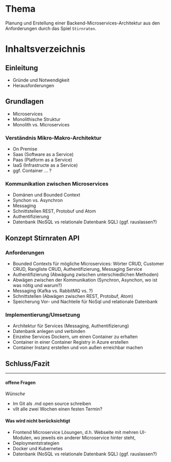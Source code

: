 
# Thema
Planung und Erstellung einer Backend-Microservices-Architektur aus den Anforderungen durch das Spiel  `Stirnraten`. 

# Inhaltsverzeichnis

## Einleitung
* Gründe und Notwendigkeit
* Herausforderungen

## Grundlagen
* Microservices
* Monolithische Struktur
* Monolith vs. Microservices 

### Verständnis Mikro-Makro-Architektur 
* On Premise 
* Saas (Software as a Service)
* Paas (Platform as a Service)
* IaaS (Infrastructe as a Service)
* ggf. Container ... ?

### Kommunikation zwischen Microservices
* Domänen und Bounded Context 
* Synchon vs. Asynchron
* Messaging
* Schnittstellen REST, Protobuf und Atom
* Authentifizierung 
* Datenbank (NoSQL vs relationale Datenbank SQL) (ggf. rauslassen?)

## Konzept Stirnraten API 
### Anforderungen
* Bounded Contexts für mögliche Microservices: Wörter CRUD, Customer CRUD, Rangliste CRUD, Authentifizierung, Messaging Service 
* Authentifizierung (Abwägung zwischen unterschiedlichen Methoden)
* Abwägen zwischen der Kommunikation (Synchron, Asynchon, wo ist was nötig und warum?)
* Messaging (Kafka vs. RabbitMQ vs. ?)
* Schnittstellen (Abwägen zwischen REST, Protobuf, Atom)
* Speicherung Vor- und Nachteile für NoSql und relationale Datenbank

### Implementierung/Umsetzung
* Architektur für Services (Messaging, Authentifizierung)  
* Datenbank anlegen und verbinden 
* Einzelne Services Dockern, um einen Container zu erhalten
* Container in einer Container Registry in Azure erstellen 
* Container Instanz erstellen und von außen erreichbar machen 

## Schluss/Fazit 


---------------------------
#### offene Fragen
_Wünsche_  
* Im Git als .md open source schreiben
* vllt alle zwei Wochen einen festen Termin? 

#### Was wird nicht berücksichtigt
*  Frontend Microservice Lösungen, d.h. Webseite mit mehren UI-Modulen, wo jeweils ein anderer Microservice hinter steht,
*  Deploymentstrategien
*  Docker und Kubernetes
* Datenbank (NoSQL vs relationale Datenbank SQL) (ggf. rauslassen?)
